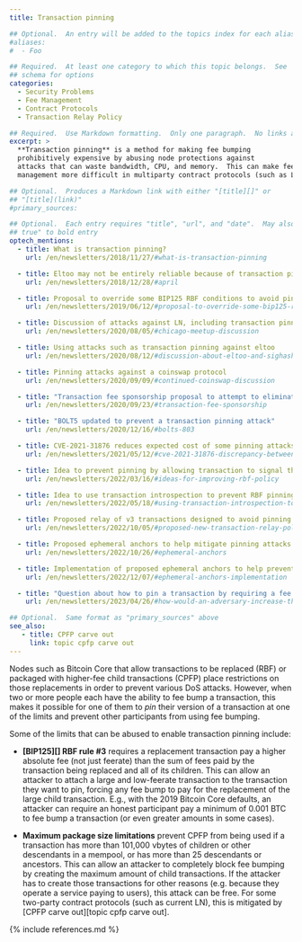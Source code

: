 ```yaml
---
title: Transaction pinning

## Optional.  An entry will be added to the topics index for each alias
#aliases:
#  - Foo

## Required.  At least one category to which this topic belongs.  See
## schema for options
categories:
  - Security Problems
  - Fee Management
  - Contract Protocols
  - Transaction Relay Policy

## Required.  Use Markdown formatting.  Only one paragraph.  No links allowed.
excerpt: >
  **Transaction pinning** is a method for making fee bumping
  prohibitively expensive by abusing node protections against
  attacks that can waste bandwidth, CPU, and memory.  This can make fee
  management more difficult in multiparty contract protocols (such as LN).

## Optional.  Produces a Markdown link with either "[title][]" or
## "[title](link)"
#primary_sources:

## Optional.  Each entry requires "title", "url", and "date".  May also use "feature:
## true" to bold entry
optech_mentions:
  - title: What is transaction pinning?
    url: /en/newsletters/2018/11/27/#what-is-transaction-pinning

  - title: Eltoo may not be entirely reliable because of transaction pinning
    url: /en/newsletters/2018/12/28/#april

  - title: Proposal to override some BIP125 RBF conditions to avoid pinning
    url: /en/newsletters/2019/06/12/#proposal-to-override-some-bip125-rbf-conditions

  - title: Discussion of attacks against LN, including transaction pinning
    url: /en/newsletters/2020/08/05/#chicago-meetup-discussion

  - title: Using attacks such as transaction pinning against eltoo
    url: /en/newsletters/2020/08/12/#discussion-about-eltoo-and-sighash-anyprevout

  - title: Pinning attacks against a coinswap protocol
    url: /en/newsletters/2020/09/09/#continued-coinswap-discussion

  - title: "Transaction fee sponsorship proposal to attempt to eliminate pinning"
    url: /en/newsletters/2020/09/23/#transaction-fee-sponsorship

  - title: "BOLT5 updated to prevent a transaction pinning attack"
    url: /en/newsletters/2020/12/16/#bolts-803

  - title: CVE-2021-31876 reduces expected cost of some pinning attacks
    url: /en/newsletters/2021/05/12/#cve-2021-31876-discrepancy-between-bip125-and-bitcoin-core-implementation

  - title: Idea to prevent pinning by allowing transaction to signal that descendant limits
    url: /en/newsletters/2022/03/16/#ideas-for-improving-rbf-policy

  - title: Idea to use transaction introspection to prevent RBF pinning
    url: /en/newsletters/2022/05/18/#using-transaction-introspection-to-prevent-rbf-pinning

  - title: Proposed relay of v3 transactions designed to avoid pinning attacks
    url: /en/newsletters/2022/10/05/#proposed-new-transaction-relay-policies-designed-for-ln-penalty

  - title: Proposed ephemeral anchors to help mitigate pinning attacks
    url: /en/newsletters/2022/10/26/#ephemeral-anchors

  - title: Implementation of proposed ephemeral anchors to help prevent pinning attacks
    url: /en/newsletters/2022/12/07/#ephemeral-anchors-implementation

  - title: "Question about how to pin a transaction by requiring a fee bump pay a 500x fee"
    url: /en/newsletters/2023/04/26/#how-would-an-adversary-increase-the-required-fee-to-replace-a-transaction-by-up-to-500-times

## Optional.  Same format as "primary_sources" above
see_also:
   - title: CPFP carve out
     link: topic cpfp carve out
---
```

Nodes such as Bitcoin Core that allow transactions to be replaced
(RBF) or packaged with higher-fee child transactions (CPFP) place
restrictions on those replacements in order to prevent various DoS
attacks.  However, when two or more people each have the ability to
fee bump a transaction, this makes it possible for one of them to
*pin* their version of a transaction at one of the limits and prevent
other participants from using fee bumping.

Some of the limits that can be abused to enable transaction pinning
include:

- **[BIP125][] RBF rule #3** requires a replacement transaction
  pay a higher absolute fee (not just feerate) than the sum of fees paid
  by the transaction being replaced and all of its children.  This can
  allow an attacker to attach a large and low-feerate transaction to
  the transaction they want to pin, forcing any fee bump to pay for the
  replacement of the large child transaction.  E.g., with the 2019
  Bitcoin Core defaults, an attacker can require an honest participant
  pay a minimum of 0.001 BTC to fee bump a transaction (or even
  greater amounts in some cases).  <!-- 0.001 BTC = 100,000 vbyte tx
  at minimum relay fee of 0.00001 BTC/kvB plus a tiny bit extra if the
  100k tx is replaced with a small tx.  Extended reasoning here:
  https://github.com/lightningnetwork/lightning-rfc/pull/688#issuecomment-549951387 -->

- **Maximum package size limitations** prevent CPFP from being used if
  a transaction has more than 101,000 vbytes of children or other
  descendants in a mempool, or has more than 25 descendants or
  ancestors.  This can allow an attacker to completely block fee
  bumping by creating the maximum amount of child transactions.  If
  the attacker has to create those transactions for other reasons
  (e.g. because they operate a service paying to users), this attack
  can be free.  For some two-party contract protocols (such as current
  LN), this is mitigated by [CPFP carve out][topic cpfp carve out].

{% include references.md %}
